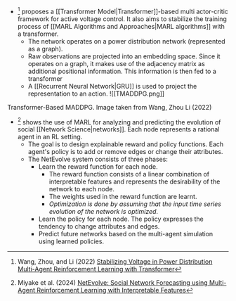 * [^Wang_2022] proposes a [[Transformer Model|Transformer]]-based multi actor-critic framework for active voltage control. It also aims to stabilize the training process of [[MARL Algorithms and Approaches|MARL algorithms]] with a transformer.
	* The network operates on a power distribution network (represented as a graph). 
	* Raw observations are projected into an embedding space. Since it operates on a graph, it makes use of the adjacency matrix as additional positional information.  This information is then fed to a transformer
	* A [[Recurrent Neural Network|GRU]] is used to project the representation to an action. 
![[TMADDPG.png]]
<figcaption> Transformer-Based MADDPG. Image taken from Wang, Zhou Li (2022) </figcaption>

[^Wang_2022]: Wang, Zhou, and Li (2022) [Stabilizing Voltage in Power Distribution Multi-Agent Reinforcement Learning with Transformer](https://arxiv.org/pdf/2206.03721)


* [^miyake_2024] shows the use of MARL for analyzing and predicting the evolution of social [[Network Science|networks]].  Each node represents a rational agent in an RL setting. 
	* The goal is to design explainable reward and policy functions. Each agent's policy is to add or remove edges or change their attributes. 
	* The NetEvolve system consists of three phases:
		* Learn the reward function for each node. 
			* The reward function consists of a linear combination of interpretable features and represents the desirability of the network to each node. 
			* The weights used in the reward function are learnt. 
			* *Optimization is done by assuming that the input time series evolution of the network is optimized*. 
		* Learn the policy for each node. The policy expresses the tendency to change attributes and edges. 
		* Predict future networks based on the multi-agent simulation using learned policies.

[^Miyake_2024]: Miyake et al. (2024) [NetEvolve: Social Network Forecasting using Multi-Agent Reinforcement Learning with Interpretable Features](https://dl.acm.org/doi/pdf/10.1145/3589334.3647982)

